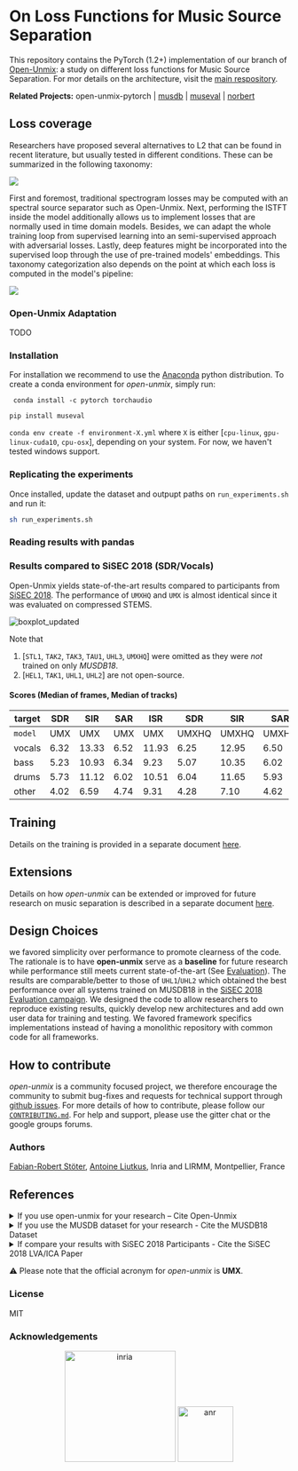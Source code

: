 #  On Loss Functions for Music Source Separation

This repository contains the PyTorch (1.2+) implementation of our branch of [Open-Unmix](https://github.com/sigsep/open-unmix-pytorch): a study on different loss functions for Music Source Separation.  For mor details on the architecture, visit the [main respository](https://github.com/sigsep/open-unmix-pytorch).

__Related Projects:__ open-unmix-pytorch | [musdb](https://github.com/sigsep/sigsep-mus-db) | [museval](https://github.com/sigsep/sigsep-mus-eval) | [norbert](https://github.com/sigsep/norbert)

## Loss coverage
Researchers have proposed several alternatives to L2 that can be found in recent literature, but usually tested in different conditions. These can be summarized in the following taxonomy:

![](https://lh3.googleusercontent.com/rIdFPxm81A1GoQoor98ns4joQH1Le26dF_qJnbZceLwjq_Ct5uD07gGoIZDza_kShHsI7S35NlEgRvpatfhx=w1440-h892)

First and foremost, traditional spectrogram losses may be computed with an spectral source separator such as Open-Unmix. Next, performing the ISTFT inside the model additionally allows us to implement losses that are normally used in time domain models. Besides, we can adapt the whole training loop from supervised learning into an semi-supervised approach with adversarial losses. Lastly, deep features might be incorporated into the supervised loop through the use of pre-trained models' embeddings. This taxonomy categorization also depends on the point at which each loss is computed in the model's pipeline:

![](https://lh3.googleusercontent.com/zhbZHpaTdASaQQUlvEWF3A1MPC5rXzzH--3XnxYwSaVRJYmAVubBua66r4T6F11xXF1Hi45mRLdsDIYGv-rwVwx1S3a26l2FZDmvCnQI98pJJoIaJyVUxgMYM8qEH63dLzHCfCIuAmVrMypPsXZb72rKNDFH1wKMHyhmdBricvBwkiGrLVFN8xKA4ejksrnTDpZov2fOam05WK5s7i3iv1e3KPVBTTH-Pjb2EUX4pDiIrngLtNj-cVMt3whsFEyFJHNfx-8_956jDlqYbOFO7F4oHlP24xpwpjTPi4rAlJJ5kU8hk_W3kedfG3DlJrfb6Z-lVpQPyMFORmzo7K-23k97L4Hp4lxLQtmQTRCJG90TTNn85ZcPLdeEJC04ymAD4l-0uV8147tyicGg2_vC6E2TYyamW0JFdkGpMFYQoG5Tu_FbAO2NvNJxw_aGIhbEJjgZpzEd4umHprSNcszT1mbvdvP53IRMy2x-6o74f44nW74Xtx9hsbjDCMYIAZTtLc2_sFGEoqMfjKLC7_pKaEjCDX2vI95ba_Zn7fFe2hwBbDL3p3PqCxDRr0ZY0IJuwI1HNrWmgPoW05KfcETAtLO68jJsKPxZzOBIrTzNvSdkPugxy05GQ7Jr3MgBideOWYhq2UI46oAeFGbKxTtwI2CR3MWNfPbgMqvvfnQuUYIzTU-RiNnoMEZS_owU2HwUkiJM=w1440-h892-ft)

### Open-Unmix Adaptation

TODO

### Installation

For installation we recommend to use the [Anaconda](https://anaconda.org/) python distribution. To create a conda environment for _open-unmix_, simply run:
```
 conda install -c pytorch torchaudio 
```
```
pip install museval
```

`conda env create -f environment-X.yml` where `X` is either [`cpu-linux`, `gpu-linux-cuda10`, `cpu-osx`], depending on your system. For now, we haven't tested windows support.

### Replicating the experiments
Once installed, update the dataset and outpupt paths on `run_experiments.sh` and run it:
```bash
sh run_experiments.sh
```

### Reading results with pandas


### Results compared to SiSEC 2018 (SDR/Vocals)

Open-Unmix yields state-of-the-art results compared to participants from [SiSEC 2018](https://sisec18.unmix.app/#/methods). The performance of `UMXHQ` and `UMX` is almost identical since it was evaluated on compressed STEMS.

![boxplot_updated](https://user-images.githubusercontent.com/72940/63944652-3f624c80-ca72-11e9-8d33-bed701679fe6.png)

Note that

1. [`STL1`, `TAK2`, `TAK3`, `TAU1`, `UHL3`, `UMXHQ`] were omitted as they were _not_ trained on only _MUSDB18_.
2. [`HEL1`, `TAK1`, `UHL1`, `UHL2`] are not open-source.

#### Scores (Median of frames, Median of tracks)

|target|SDR  |SIR  | SAR | ISR | SDR | SIR | SAR | ISR |
|------|-----|-----|-----|-----|-----|-----|-----|-----|
|`model`|UMX  |UMX  |UMX  |UMX |UMXHQ|UMXHQ|UMXHQ|UMXHQ|
|vocals|6.32 |13.33| 6.52|11.93| 6.25|12.95| 6.50|12.70|
|bass  |5.23 |10.93| 6.34| 9.23| 5.07|10.35| 6.02| 9.71|
|drums |5.73 |11.12| 6.02|10.51| 6.04|11.65| 5.93|11.17|
|other |4.02 |6.59 | 4.74| 9.31| 4.28| 7.10| 4.62| 8.78|

## Training

Details on the training is provided in a separate document [here](docs/training.md).

## Extensions

Details on how _open-unmix_ can be extended or improved for future research on music separation is described in a separate document [here](docs/extensions.md).


## Design Choices

we favored simplicity over performance to promote clearness of the code. The rationale is to have __open-unmix__ serve as a __baseline__ for future research while performance still meets current state-of-the-art (See [Evaluation](#Evaluation)). The results are comparable/better to those of `UHL1`/`UHL2` which obtained the best performance over all systems trained on MUSDB18 in the [SiSEC 2018 Evaluation campaign](https://sisec18.unmix.app).
We designed the code to allow researchers to reproduce existing results, quickly develop new architectures and add own user data for training and testing. We favored framework specifics implementations instead of having a monolithic repository with common code for all frameworks.

## How to contribute

_open-unmix_ is a community focused project, we therefore encourage the community to submit bug-fixes and requests for technical support through [github issues](https://github.com/sigsep/open-unmix-pytorch/issues/new/choose). For more details of how to contribute, please follow our [`CONTRIBUTING.md`](CONTRIBUTING.md). For help and support, please use the gitter chat or the google groups forums. 

### Authors

[Fabian-Robert Stöter](https://www.faroit.com/), [Antoine Liutkus](https://github.com/aliutkus), Inria and LIRMM, Montpellier, France

## References

<details><summary>If you use open-unmix for your research – Cite Open-Unmix</summary>
  
```latex
@article{stoter19,  
  author={F.-R. St\\"oter and S. Uhlich and A. Liutkus and Y. Mitsufuji},  
  title={Open-Unmix - A Reference Implementation for Music Source Separation},  
  journal={Journal of Open Source Software},  
  year=2019,
  doi = {10.21105/joss.01667},
  url = {https://doi.org/10.21105/joss.01667}
}
```

</p>
</details>

<details><summary>If you use the MUSDB dataset for your research - Cite the MUSDB18 Dataset</summary>
<p>

```latex
@misc{MUSDB18,
  author       = {Rafii, Zafar and
                  Liutkus, Antoine and
                  Fabian-Robert St{\"o}ter and
                  Mimilakis, Stylianos Ioannis and
                  Bittner, Rachel},
  title        = {The {MUSDB18} corpus for music separation},
  month        = dec,
  year         = 2017,
  doi          = {10.5281/zenodo.1117372},
  url          = {https://doi.org/10.5281/zenodo.1117372}
}
```

</p>
</details>


<details><summary>If compare your results with SiSEC 2018 Participants - Cite the SiSEC 2018 LVA/ICA Paper</summary>
<p>

```latex
@inproceedings{SiSEC18,
  author="St{\"o}ter, Fabian-Robert and Liutkus, Antoine and Ito, Nobutaka",
  title="The 2018 Signal Separation Evaluation Campaign",
  booktitle="Latent Variable Analysis and Signal Separation:
  14th International Conference, LVA/ICA 2018, Surrey, UK",
  year="2018",
  pages="293--305"
}
```

</p>
</details>

⚠️ Please note that the official acronym for _open-unmix_ is **UMX**.

### License

MIT

### Acknowledgements

<p align="center">
  <img src="https://raw.githubusercontent.com/sigsep/website/master/content/open-unmix/logo_INRIA.svg?sanitize=true" width="200" title="inria">
  <img src="https://raw.githubusercontent.com/sigsep/website/master/content/open-unmix/anr.jpg" width="100" alt="anr">
</p>
